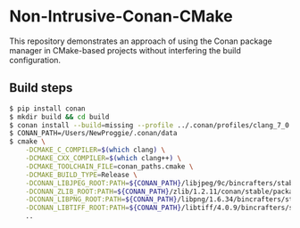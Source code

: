 # Non-Intrusive-Conan-CMake
This repository demonstrates an approach of using the Conan package manager in CMake-based projects without interfering the build configuration.

## Build steps
```bash
$ pip install conan
$ mkdir build && cd build
$ conan install --build=missing --profile ../.conan/profiles/clang_7_0 ..
$ CONAN_PATH=/Users/NewProggie/.conan/data
$ cmake \
    -DCMAKE_C_COMPILER=$(which clang) \
    -DCMAKE_CXX_COMPILER=$(which clang++) \
    -DCMAKE_TOOLCHAIN_FILE=conan_paths.cmake \
    -DCMAKE_BUILD_TYPE=Release \
    -DCONAN_LIBJPEG_ROOT:PATH=${CONAN_PATH}/libjpeg/9c/bincrafters/stable/package/560b128b7f18cdc8f77f23c6834ffad4a/ \
    -DCONAN_ZLIB_ROOT:PATH=${CONAN_PATH}/zlib/1.2.11/conan/stable/package/560b128b7f18cdc8ff080cad77f34ffad4a/ \
    -DCONAN_LIBPNG_ROOT:PATH=${CONAN_PATH}/libpng/1.6.34/bincrafters/stable/package/2fcedcd518d74d31f30df6a210eeb54d/ \
    -DCONAN_LIBTIFF_ROOT:PATH=${CONAN_PATH}/libtiff/4.0.9/bincrafters/stable/package/2fcedcd518d74d31f90df6a210eeb54d/ \
    ..
```
